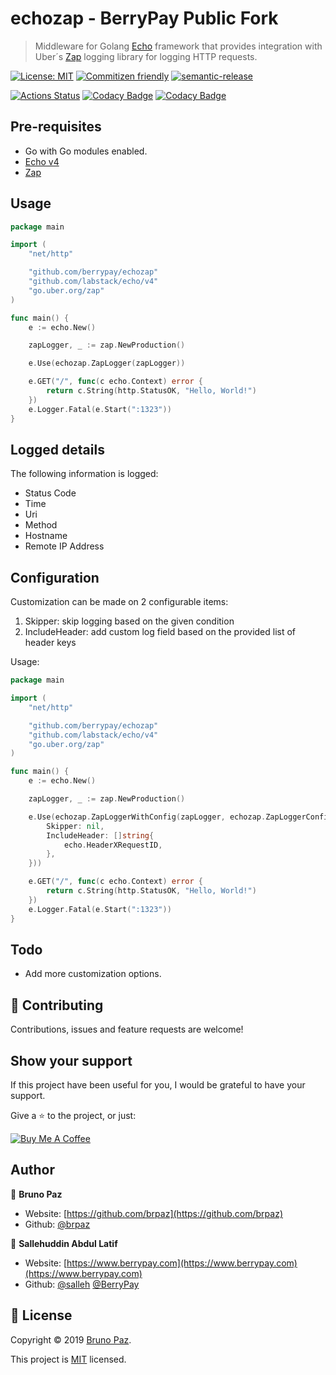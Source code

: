 
# echozap - BerryPay Public Fork

> Middleware for Golang [Echo](https://echo.labstack.com/) framework that provides integration with Uber´s [Zap](https://github.com/uber-go/zap)  logging library for logging HTTP requests.

[![License: MIT](https://img.shields.io/badge/License-MIT-yellow.svg?style=for-the-badge)](LICENSE)
[![Commitizen friendly](https://img.shields.io/badge/commitizen-friendly-brightgreen.svg?style=for-the-badge)](http://commitizen.github.io/cz-cli/)
[![semantic-release](https://img.shields.io/badge/%20%20%F0%9F%93%A6%F0%9F%9A%80-semantic--release-e10079.svg?style=for-the-badge)](https://github.com/semantic-release/semantic-release?style=for-the-badge)

[![Actions Status](https://github.com/brpaz/echozap/workflows/CI/badge.svg?style=for-the-badge)](https://github.com/brpaz/echozap/actions)
[![Codacy Badge](https://api.codacy.com/project/badge/Grade/99c5875d156440c0b861dad80c76c01f)](https://www.codacy.com/manual/brpaz/echozap?utm_source=github.com&amp;utm_medium=referral&amp;utm_content=brpaz/echozap&amp;utm_campaign=Badge_Grade)
[![Codacy Badge](https://api.codacy.com/project/badge/Coverage/99c5875d156440c0b861dad80c76c01f)](https://www.codacy.com/manual/brpaz/echozap?utm_source=github.com&utm_medium=referral&utm_content=brpaz/echozap&utm_campaign=Badge_Coverage)

## Pre-requisites

*  Go with Go modules enabled.
*  [Echo v4](https://echo.labstack.com/)
*  [Zap](https://github.com/uber-go/zap)

## Usage

```go
package main

import (
	"net/http"

	"github.com/berrypay/echozap"
	"github.com/labstack/echo/v4"
	"go.uber.org/zap"
)

func main() {
	e := echo.New()

	zapLogger, _ := zap.NewProduction()

	e.Use(echozap.ZapLogger(zapLogger))

	e.GET("/", func(c echo.Context) error {
		return c.String(http.StatusOK, "Hello, World!")
	})
	e.Logger.Fatal(e.Start(":1323"))
}
```

## Logged details

The following information is logged:

*  Status Code
*  Time
*  Uri
*  Method
*  Hostname
*  Remote IP Address

## Configuration

Customization can be made on 2 configurable items:

1. Skipper: skip logging based on the given condition
2. IncludeHeader: add custom log field based on the provided list of header keys

Usage:

```go
package main

import (
	"net/http"

	"github.com/berrypay/echozap"
	"github.com/labstack/echo/v4"
	"go.uber.org/zap"
)

func main() {
	e := echo.New()

	zapLogger, _ := zap.NewProduction()

	e.Use(echozap.ZapLoggerWithConfig(zapLogger, echozap.ZapLoggerConfig{
        Skipper: nil,
		IncludeHeader: []string{
			echo.HeaderXRequestID,
		},
	}))

	e.GET("/", func(c echo.Context) error {
		return c.String(http.StatusOK, "Hello, World!")
	})
	e.Logger.Fatal(e.Start(":1323"))
}
```

## Todo

*  Add more customization options.

## 🤝 Contributing

Contributions, issues and feature requests are welcome!

## Show your support

If this project have been useful for you, I would be grateful to have your support.

Give a ⭐️ to the project, or just:

<a href="https://www.buymeacoffee.com/Z1Bu6asGV" target="_blank"><img src="https://www.buymeacoffee.com/assets/img/custom_images/orange_img.png" alt="Buy Me A Coffee" style="height: auto !important;width: auto !important;" ></a>

## Author

👤 **Bruno Paz**

*  Website: [https://github.com/brpaz](https://github.com/brpaz)
*  Github: [@brpaz](https://github.com/brpaz)

👤 **Sallehuddin Abdul Latif**
*  Website: [https://www.berrypay.com](https://www.berrypay.com)(https://www.berrypay.com)
*  Github: [@salleh](https://github.com/salleh) [@BerryPay](https://github.com/berrypay)

## 📝 License

Copyright © 2019 [Bruno Paz](https://github.com/brpaz).

This project is [MIT](LICENSE) licensed.

